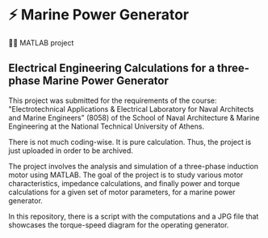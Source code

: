 # ⚡️ Marine Power Generator

👨‍💻 MATLAB project

## Electrical Engineering Calculations for a three-phase Marine Power Generator

This project was submitted for the requirements of the course: "Electrotechnical Applications & Electrical Laboratory for Naval Architects and Marine Engineers" (8058) of the School of Naval Architecture & Marine Engineering at the National Technical University of Athens.

There is not much coding-wise. It is pure calculation. Thus, the project is just uploaded in order to be archived.

The project involves the analysis and simulation of a three-phase induction motor using MATLAB. 
The goal of the project is to study various motor characteristics, impedance calculations, and finally power and torque calculations for a given set of motor parameters, for a marine power generator.

In this repository, there is a script with the computations and a JPG file that showcases the torque-speed diagram for the operating generator.
